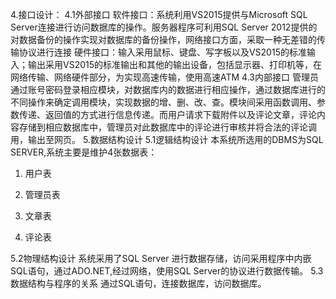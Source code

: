 4.接口设计：
4.1外部接口
软件接口：系统利用VS2015提供与Microsoft SQL Server连接进行访问数据库的操作。服务器程序可利用SQL Server 2012提供的对数据备份的操作实现对数据库的备份操作，网络接口方面，采取一种无差错的传输协议进行连接
硬件接口：输入采用鼠标、键盘、写字板以及VS2015的标准输入；输出采用VS2015的标准输出和其他的输出设备，包括显示器、打印机等，在网络传输、网络硬件部分，为实现高速传输，使用高速ATM
4.3内部接口
管理员通过账号密码登录相应模块，对数据库内的数据进行相应操作，通过数据库进行的不同操作来确定调用模块，实现数据的增、删、改、查。模块间采用函数调用、参数传递、返回值的方式进行信息传递。而用户请求下载附件以及评论文章，评论内容存储到相应数据库中，管理员对此数据库中的评论进行审核并将合法的评论调用，输出至网页。
5.数据结构设计
5.1逻辑结构设计
本系统所选用的DBMS为SQL SERVER,系统主要是维护4张数据表：
1. 用户表
 
2. 管理员表
 
3. 文章表
 
4. 评论表
 
 
5.2物理结构设计
系统采用了SQL Server 进行数据存储，访问采用程序中内嵌SQL语句，通过ADO.NET,经过网络，使用SQL Server的协议进行数据传输。
5.3数据结构与程序的关系
通过SQL语句，连接数据库，访问数据库。

